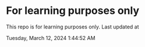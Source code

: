 # For learning purposes only
This repo is for learning purposes only.
Last updated at

Tuesday, March 12, 2024 1:44:52 AM

